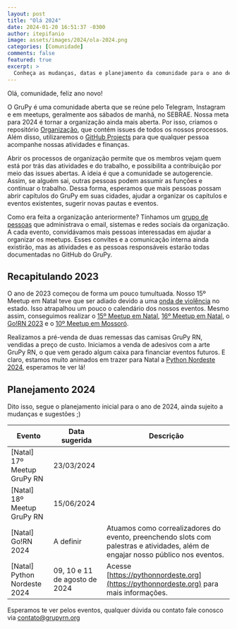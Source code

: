 ```yaml
---
layout: post
title: "Olá 2024"
date: 2024-01-20 16:51:37 -0300
author: itepifanio
image: assets/images/2024/ola-2024.png
categories: [Comunidade]
comments: false
featured: true
excerpt: >
  Conheça as mudanças, datas e planejamento da comunidade para o ano de 2024
---
```


Olá, comunidade, feliz ano novo!

O GruPy é uma comunidade aberta que se reúne pelo Telegram, Instagram e em meetups,
geralmente aos sábados de manhã, no SEBRAE. Nossa meta para 2024 
é tornar a organização ainda mais aberta. Por isso, criamos o repositório 
[Organização](https://github.com/grupyrn/organizacao), 
que contém issues de todos os nossos processos. Além disso, utilizaremos o 
[GitHub Projects](https://github.com/orgs/grupyrn/projects) para que qualquer 
pessoa acompanhe nossas atividades e finanças.

Abrir os processos de organização permite que os membros vejam quem está por trás das 
atividades e do trabalho, e possibilita a contribuição por meio das issues 
abertas. A ideia é que a comunidade se autogerencie. Assim, se alguém sai, outras pessoas 
podem assumir as funções e continuar o trabalho. Dessa forma, esperamos que mais pessoas 
possam abrir capítulos do GruPy em suas cidades, ajudar a organizar os capítulos e 
eventos existentes, sugerir novas pautas e eventos.

Como era feita a organização anteriormente? Tínhamos um 
[grupo de pessoas](https://github.com/orgs/grupyrn/people) 
que administrava o email, sistemas e redes sociais da organização. A cada evento, 
convidávamos mais pessoas interessadas em ajudar a organizar os meetups. Esses convites 
e a comunicação interna ainda existirão, mas as atividades e as pessoas responsáveis 
estarão todas documentadas no GitHub do GruPy.

## Recapitulando 2023

O ano de 2023 começou de forma um pouco tumultuada. Nosso 15º Meetup em Natal teve que 
ser adiado devido a uma [onda de violência](https://g1.globo.com/politica/noticia/2023/03/15/forca-nacional-chega-a-natal-no-rn-apos-onda-de-violencia.ghtml) no estado.
Isso atrapalhou um pouco o calendário dos nossos eventos. Mesmo assim, conseguimos realizar o 
[15º Meetup em Natal](/tbt15grupy/), [16º Meetup em Natal](/aconteceu-16-meetup-grupyrn/), 
o [Go!RN 2023](/aconteceu-gorn-2023/) e o [10º Meetup em Mossoró](/meetup-10-mossoro/).

Realizamos a pré-venda de duas remessas das camisas GruPy RN, vendidas a preço de custo. 
Iniciamos a venda de adesivos com a arte GruPy RN, o que vem gerado algum caixa para financiar 
eventos futuros. E claro, estamos muito animados em trazer para Natal a 
[Python Nordeste 2024](https://pythonnordeste.org), esperamos te ver lá!

## Planejamento 2024

Dito isso, segue o planejamento inicial para o ano de 2024, 
ainda sujeito a mudanças e sugestões ;)

| Evento | Data sugerida | Descrição |
| ------ | ------------- | --------- |
| [Natal] 17º Meetup GruPy RN | 23/03/2024 | |
| [Natal] 18º Meetup GruPy RN | 15/06/2024 | |
| [Natal] Go!RN 2024 | A definir | Atuamos como correalizadores do evento, preenchendo slots com palestras e atividades, além de engajar nosso público nos eventos. |
| [Natal] Python Nordeste 2024 | 09, 10 e 11 de agosto de 2024 | Acesse [https://pythonnordeste.org](https://pythonnordeste.org) para mais informações. |

Esperamos te ver pelos eventos, qualquer dúvida ou contato fale conosco via contato@grupyrn.org
